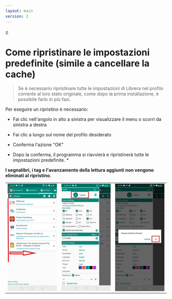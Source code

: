 ```yaml
---
layout: main
version: 2
---
```

[<](/wiki/faq/it)
# Come ripristinare le impostazioni predefinite (simile a cancellare la cache)

> Se è necessario ripristinare tutte le impostazioni di Librera nel profilo corrente al loro stato originale, come dopo la prima installazione, è possibile farlo in più fasi.

Per eseguire un ripristino è necessario:

* Fai clic nell'angolo in alto a sinistra per visualizzare il menu o scorri da sinistra a destra
* Fai clic a lungo sul nome del profilo desiderato
* Conferma l'azione &quot;OK&quot;

* Dopo la conferma, il programma si riavvierà e ripristinerà tutte le impostazioni predefinite. *

**I segnalibri, i tag e l'avanzamento della lettura aggiunti non vengono eliminati al ripristino.**


||||
|-|-|-|
|![](19.jpg)|![](20.jpg)|![](21.jpg)|
